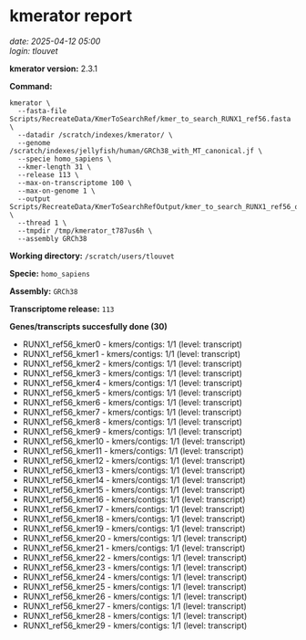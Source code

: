 # kmerator report
*date: 2025-04-12 05:00*  
*login: tlouvet*

**kmerator version:** 2.3.1

**Command:**

```
kmerator \
  --fasta-file Scripts/RecreateData/KmerToSearchRef/kmer_to_search_RUNX1_ref56.fasta \
  --datadir /scratch/indexes/kmerator/ \
  --genome /scratch/indexes/jellyfish/human/GRCh38_with_MT_canonical.jf \
  --specie homo_sapiens \
  --kmer-length 31 \
  --release 113 \
  --max-on-transcriptome 100 \
  --max-on-genome 1 \
  --output Scripts/RecreateData/KmerToSearchRefOutput/kmer_to_search_RUNX1_ref56_output \
  --thread 1 \
  --tmpdir /tmp/kmerator_t787us6h \
  --assembly GRCh38
```

**Working directory:** `/scratch/users/tlouvet`

**Specie:** `homo_sapiens`

**Assembly:** `GRCh38`

**Transcriptome release:** `113`

**Genes/transcripts succesfully done (30)**

- RUNX1_ref56_kmer0 - kmers/contigs: 1/1 (level: transcript)
- RUNX1_ref56_kmer1 - kmers/contigs: 1/1 (level: transcript)
- RUNX1_ref56_kmer2 - kmers/contigs: 1/1 (level: transcript)
- RUNX1_ref56_kmer3 - kmers/contigs: 1/1 (level: transcript)
- RUNX1_ref56_kmer4 - kmers/contigs: 1/1 (level: transcript)
- RUNX1_ref56_kmer5 - kmers/contigs: 1/1 (level: transcript)
- RUNX1_ref56_kmer6 - kmers/contigs: 1/1 (level: transcript)
- RUNX1_ref56_kmer7 - kmers/contigs: 1/1 (level: transcript)
- RUNX1_ref56_kmer8 - kmers/contigs: 1/1 (level: transcript)
- RUNX1_ref56_kmer9 - kmers/contigs: 1/1 (level: transcript)
- RUNX1_ref56_kmer10 - kmers/contigs: 1/1 (level: transcript)
- RUNX1_ref56_kmer11 - kmers/contigs: 1/1 (level: transcript)
- RUNX1_ref56_kmer12 - kmers/contigs: 1/1 (level: transcript)
- RUNX1_ref56_kmer13 - kmers/contigs: 1/1 (level: transcript)
- RUNX1_ref56_kmer14 - kmers/contigs: 1/1 (level: transcript)
- RUNX1_ref56_kmer15 - kmers/contigs: 1/1 (level: transcript)
- RUNX1_ref56_kmer16 - kmers/contigs: 1/1 (level: transcript)
- RUNX1_ref56_kmer17 - kmers/contigs: 1/1 (level: transcript)
- RUNX1_ref56_kmer18 - kmers/contigs: 1/1 (level: transcript)
- RUNX1_ref56_kmer19 - kmers/contigs: 1/1 (level: transcript)
- RUNX1_ref56_kmer20 - kmers/contigs: 1/1 (level: transcript)
- RUNX1_ref56_kmer21 - kmers/contigs: 1/1 (level: transcript)
- RUNX1_ref56_kmer22 - kmers/contigs: 1/1 (level: transcript)
- RUNX1_ref56_kmer23 - kmers/contigs: 1/1 (level: transcript)
- RUNX1_ref56_kmer24 - kmers/contigs: 1/1 (level: transcript)
- RUNX1_ref56_kmer25 - kmers/contigs: 1/1 (level: transcript)
- RUNX1_ref56_kmer26 - kmers/contigs: 1/1 (level: transcript)
- RUNX1_ref56_kmer27 - kmers/contigs: 1/1 (level: transcript)
- RUNX1_ref56_kmer28 - kmers/contigs: 1/1 (level: transcript)
- RUNX1_ref56_kmer29 - kmers/contigs: 1/1 (level: transcript)
